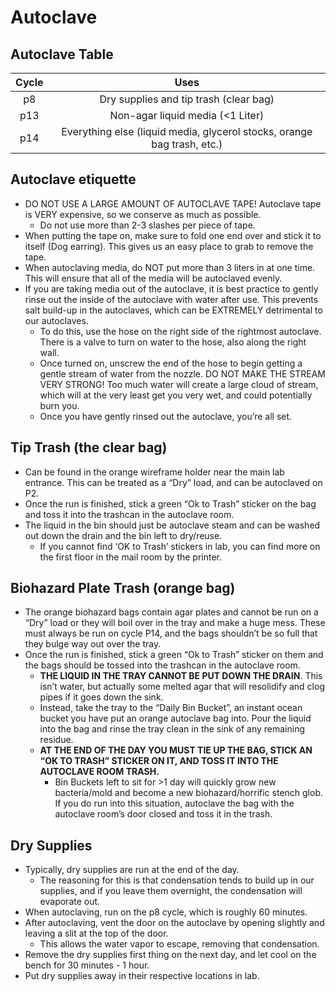 # Autoclave

## Autoclave Table

| Cycle | Uses |
|:---:|:---:|
| p8 | Dry supplies and tip trash (clear bag) |
| p13  | Non-agar liquid media (<1 Liter) |
| p14  | Everything else (liquid media, glycerol stocks, orange bag trash, etc.) |

## Autoclave etiquette

- DO NOT USE A LARGE AMOUNT OF AUTOCLAVE TAPE! Autoclave tape is VERY expensive, so we conserve as much as possible.
  - Do not use more than 2-3 slashes per piece of tape.
- When putting the tape on, make sure to fold one end over and stick it to itself (Dog earring). This gives us an easy place to grab to remove the tape.
- When autoclaving media, do NOT put more than 3 liters in at one time. This will ensure that all of the media will be autoclaved evenly.
- If you are taking media out of the autoclave, it is best practice to gently rinse out the inside of the autoclave with water after use. This prevents salt build-up in the autoclaves, which can be EXTREMELY detrimental to our autoclaves.
  - To do this, use the hose on the right side of the rightmost autoclave. There is a valve to turn on water to the hose, also along the right wall.
  - Once turned on, unscrew the end of the hose to begin getting a gentle stream of water from the nozzle. DO NOT MAKE THE STREAM VERY STRONG! Too much water will create a large cloud of stream, which will at the very least get you very wet, and could potentially burn you.
  - Once you have gently rinsed out the autoclave, you’re all set. 
## Tip Trash (the clear bag)
- Can be found in the orange wireframe holder near the main lab entrance. This can be treated as a “Dry” load, and can be autoclaved on P2.
- Once the run is finished, stick a green “Ok to Trash” sticker on the bag and toss it into the trashcan in the autoclave room.
- The liquid in the bin should just be autoclave steam and can be washed out down the drain and the bin left to dry/reuse.
  - If you cannot find ‘OK to Trash’ stickers in lab, you can find more on the first floor in the mail room by the printer.
## Biohazard Plate Trash (orange bag)
- The orange biohazard bags contain agar plates and cannot be run on a “Dry” load or they will boil over in the tray and make a huge mess. These must always be run on cycle P14, and the bags shouldn’t be so full that they bulge way out over the tray.
- Once the run is finished, stick a green “Ok to Trash” sticker on them and the bags should be tossed into the trashcan in the autoclave room.
  - **THE LIQUID IN THE TRAY CANNOT BE PUT DOWN THE DRAIN**. This isn’t water, but actually some melted agar that will resolidify and clog pipes if it goes down the sink.
  - Instead, take the tray to the “Daily Bin Bucket”, an instant ocean bucket you have put an orange autoclave bag into. Pour the liquid into the bag and rinse the tray clean in the sink of any remaining residue.
  - **AT THE END OF THE DAY YOU MUST TIE UP THE BAG, STICK AN “OK TO TRASH” STICKER ON IT, AND TOSS IT INTO THE AUTOCLAVE ROOM TRASH.**
    - Bin Buckets left to sit for >1 day will quickly grow new bacteria/mold and become a new biohazard/horrific stench glob. If you do run into this situation, autoclave the bag with the autoclave room’s door closed and toss it in the trash.
## Dry Supplies
- Typically, dry supplies are run at the end of the day.
  - The reasoning for this is that condensation tends to build up in our supplies, and if you leave them overnight, the condensation will evaporate out.
- When autoclaving, run on the p8 cycle, which is roughly 60 minutes.
- After autoclaving, vent the door on the autoclave by opening slightly and leaving a slit at the top of the door.
  - This allows the water vapor to escape, removing that condensation.
- Remove the dry supplies first thing on the next day, and let cool on the bench for 30 minutes - 1 hour.
- Put dry supplies away in their respective locations in lab.
